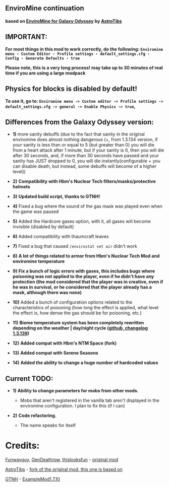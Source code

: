 ## EnviroMine continuation
#### based on [EnviroMine for Galaxy Odyssey](https://gitgud.io/AstroTibs/enviromine-for-galaxy-odyssey) by [AstroTibs](https://gitgud.io/AstroTibs)

## IMPORTANT:
**For most things in this mod to work correctly, do the following: `Enviromine menu - Custom Editor - Profile settings - default_settings.cfg - Config - Generate Defaults - true`**

**Please note, this is a very long process! may take up to 30 minutes of real time if you are using a large modpack**


## Physics for blocks is disabled by default!
**To use it, go to: `Enviromine menu -> Custom editor -> Profile settings -> default_settings.cfg -> general -> Enable Physics -> true`,**

## Differences from the Galaxy Odyssey version:



- **1)** more sanity debuffs (due to the fact that sanity in the original enviromine does almost nothing dangerous (+, from 1.3.134 version, if your sanity is less than or equal to 5 (but greater than 0) you will die from a heart attack after 1 minute, but if your sanity is 0, then you will die after 30 seconds, and, if more than 30 seconds have passed and your sanity has JUST dropped to 0, you will die instantly(configurable + you can disable death, but instead, some debuffs will become of a higher level))

- **2)** **Compatibility with Hbm's Nuclear Tech filters/masks/protective helmets**

- **3)** **Updated build script, thanks to GTNH!**

- **4)** Fixed a bug where the sound of the gas mask was played even when the game was paused

- **5)** Added the Hardcore gases option, with it, all gases will become invisible (disabled by default)

- **6)** Added compatibility with thaumcraft leaves

- **7)** Fixed a bug that caused `/envirostat set air` didn't work

- **8)** **A lot of things related to armor from Hbm's Nuclear Tech Mod and enviromine temperature**

- **9)** **Fix a bunch of logic errors with gases, this includes bugs where poisoning was not applied to the player, even if he didn't have any protection (the mod considered that the player was in creative, even if he was in survival, or he considered that the player already has a mask, although there was none)**

- **10)** Added a bunch of configuration options related to the characteristics of poisoning (how long the effect is applied, what level the effect is, how dense the gas should be for poisoning, etc.)

- **11)** **Biome temperature system has been completely rewritten depending on the weather | day/night cycle ([github, changelog 1.3.139](https://github.com/kotmatross28729/EnviroMine-continuation/releases/tag/1.3.139))**

- **12)** **Added compat with Hbm's NTM Space (fork)**

- **13)** **Added compat with Serene Seasons**

- **14)** **Added the ability to change a huge number of hardcoded values**


## Current TODO:
- **1)** **Ability to change parameters for mobs from other mods.**
   + Mobs that aren't registered in the vanilla tab aren't displayed in the enviromine configuration. I plan to fix this (if I can)

- **2)** **Сode refactoring.**
   + The name speaks for itself

# Credits:

[Funwayguy,](https://github.com/Funwayguy)
[GenDeathrow,](https://github.com/GenDeathrow)
[thislooksfun](https://github.com/thislooksfun) - [original mod](https://github.com/EnviroMine/EnviroMine-1.7)


[AstroTibs](https://gitgud.io/AstroTibs) - [fork of the original mod, this one is based on](https://gitgud.io/AstroTibs/enviromine-for-galaxy-odyssey)

[GTNH](https://github.com/orgs/GTNewHorizons/repositories) - [ExampleMod1.7.10](https://github.com/GTNewHorizons/ExampleMod1.7.10)
